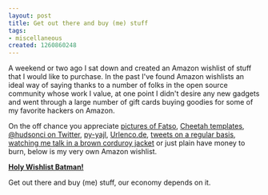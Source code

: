 ```yaml
--- 
layout: post
title: Get out there and buy (me) stuff
tags: 
- miscellaneous
created: 1260860248
---
```

A weekend or two ago I sat down and created an Amazon wishlist of stuff that I would like to purchase. In the past I've found Amazon wishlists an ideal way of saying thanks to a number of folks in the open source community whose work I value, at one point I didn't desire any new gadgets and went through a large number of gift cards buying goodies for some of my favorite hackers on Amazon. 

On the off chance you appreciate [pictures of Fatso](http://www.flickr.com/photos/agentdero/tags/fatso/), [Cheetah templates](http://github.com/rtyler/cheetah), [@hudsonci on Twitter](http://twitter.com/hudsonci), [py-yajl](http://github.com/rtyler/py-yajl), [Urlenco.de](http://urlenco.de), [tweets on a regular basis](http://twitter.com/agentdero), [watching me talk in a brown corduroy jacket](http://www.flickr.com/photos/8335190@N06/2333319339) or just plain have money to burn, below is my very own Amazon wishlist.

<a HREF="http://amzn.com/w/2IYGI7NTW1MQO"><strong>Holy Wishlist Batman!</strong></a>


Get out there and buy (me) stuff, our economy depends on it.
